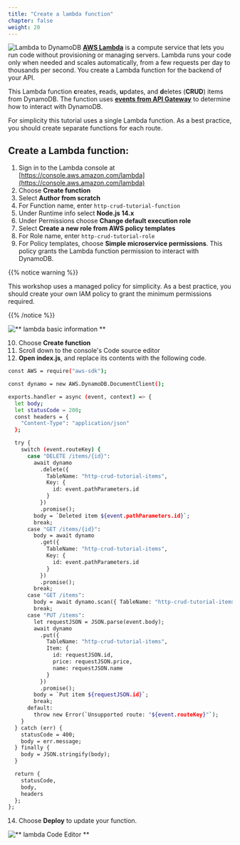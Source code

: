 ```yaml
---
title: "Create a lambda function"
chapter: false
weight: 20
---
```

![Lambda to DynamoDB](/images/lambda-ddb-crud.png)
[**AWS Lambda**](https://docs.aws.amazon.com/lambda/latest/dg/welcome.html)  is a compute service that lets you run code without provisioning or managing servers. Lambda runs your code only when needed and scales automatically, from a few requests per day to thousands per second. You create a Lambda function for the backend of your API. 

This Lambda function **c**reates, **r**eads, **u**pdates, and **d**eletes (**CRUD**) items from DynamoDB. The function uses [**events from API Gateway**](https://docs.aws.amazon.com/apigateway/latest/developerguide/http-api-develop-integrations-lambda.html#http-api-develop-integrations-lambda.proxy-format) to determine how to interact with DynamoDB. 

For simplicity this tutorial uses a single Lambda function. As a best practice, you should create separate functions for each route. 

## Create a Lambda function:
1. Sign in to the Lambda console at [https://console.aws.amazon.com/lambda](https://console.aws.amazon.com/lambda)
2. Choose **Create function**
3. Select **Author from scratch**
4. For Function name, enter `http-crud-tutorial-function`
5. Under Runtime info select **Node.js 14.x**
6. Under Permissions choose **Change default execution role**
7. Select **Create a new role from AWS policy templates**
8. For Role name, enter `http-crud-tutorial-role`
9. For Policy templates, choose **Simple microservice permissions**. This policy grants the Lambda function permission to interact with DynamoDB. 

{{% notice warning %}}

This workshop uses a managed policy for simplicity. As a best practice, you should create your own IAM policy to grant the minimum permissions required. 

{{% /notice %}}

![** lambda basic information **](/images/lambda-options.png)

10. Choose **Create function**
11. Scroll down to the console's Code source editor
12. **Open index.js**, and replace its contents with the following code. 

```bash
const AWS = require("aws-sdk");

const dynamo = new AWS.DynamoDB.DocumentClient();

exports.handler = async (event, context) => {
  let body;
  let statusCode = 200;
  const headers = {
    "Content-Type": "application/json"
  };

  try {
    switch (event.routeKey) {
      case "DELETE /items/{id}":
        await dynamo
          .delete({
            TableName: "http-crud-tutorial-items",
            Key: {
              id: event.pathParameters.id
            }
          })
          .promise();
        body = `Deleted item ${event.pathParameters.id}`;
        break;
      case "GET /items/{id}":
        body = await dynamo
          .get({
            TableName: "http-crud-tutorial-items",
            Key: {
              id: event.pathParameters.id
            }
          })
          .promise();
        break;
      case "GET /items":
        body = await dynamo.scan({ TableName: "http-crud-tutorial-items" }).promise();
        break;
      case "PUT /items":
        let requestJSON = JSON.parse(event.body);
        await dynamo
          .put({
            TableName: "http-crud-tutorial-items",
            Item: {
              id: requestJSON.id,
              price: requestJSON.price,
              name: requestJSON.name
            }
          })
          .promise();
        body = `Put item ${requestJSON.id}`;
        break;
      default:
        throw new Error(`Unsupported route: "${event.routeKey}"`);
    }
  } catch (err) {
    statusCode = 400;
    body = err.message;
  } finally {
    body = JSON.stringify(body);
  }

  return {
    statusCode,
    body,
    headers
  };
};

```
14. Choose **Deploy** to update your function. 

![** lambda Code Editor **](/images/lambda-code-editor.png)

